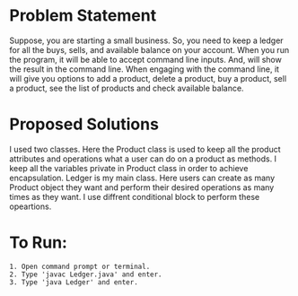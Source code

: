 # Problem Statement
Suppose, you are starting a small business. So, you need to keep a ledger for all the buys, sells, and
available balance on your account. When you run the program, it will be able to accept
command line inputs. And, will show the result in the command line. When engaging with
the command line, it will give you options to add a product, delete a product, buy a product, sell a product, 
see the list of products and check available balance.

# Proposed Solutions
I used two classes. Here the Product class is used to keep all the product attributes and operations what a user
can do on a product as methods. I keep all the variables private in Product class in order to achieve encapsulation.
Ledger is my main class. Here users can create as many Product object they want and perform their desired operations as many times as they want.
I use diffrent conditional block to perform these opeartions.  


# To Run:
 
    1. Open command prompt or terminal.
    2. Type 'javac Ledger.java' and enter.
    3. Type 'java Ledger' and enter.

